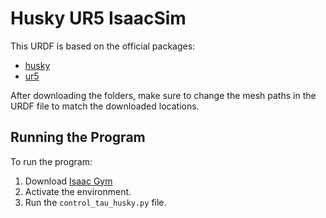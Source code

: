 # Husky UR5 IsaacSim

This URDF is based on the official packages:
- [husky](https://github.com/husky/husky)
- [ur5](https://github.com/ros-industrial/universal_robot)

After downloading the folders, make sure to change the mesh paths in the URDF file to match the downloaded locations.

## Running the Program

To run the program:
1. Download [Isaac Gym](file:///home/inbarm/IsaacGym_Preview_4_Package/isaacgym/docs/install.html)
2. Activate the environment.
3. Run the `control_tau_husky.py` file.

